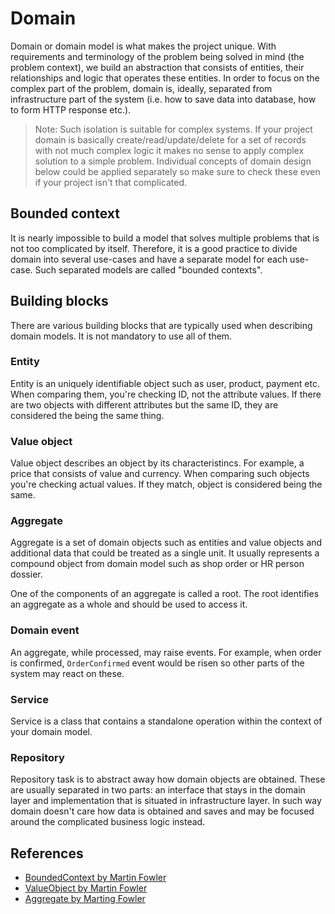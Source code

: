 # Domain

Domain or domain model is what makes the project unique. With requirements and terminology of the problem being solved
in mind (the problem context), we build an abstraction that consists of entities, their relationships and logic that
operates these entities. In order to focus on the complex part of the problem, domain is, ideally, separated from
infrastructure part of the system (i.e. how to save data into database, how to form HTTP response etc.).

> Note: Such isolation is suitable for complex systems. If your project domain is basically create/read/update/delete
> for a set of records with not much complex logic it makes no sense to apply complex solution to a simple problem.
> Individual concepts of domain design below could be applied separately so make sure to check these even if your
> project isn't that complicated. 

## Bounded context

It is nearly impossible to build a model that solves multiple problems that is not too complicated by itself. Therefore,
it is a good practice to divide domain into several use-cases and have a separate model for each use-case.
Such separated models are called "bounded contexts".

## Building blocks

There are various building blocks that are typically used when describing domain models. It is not mandatory to use
all of them.

### Entity

Entity is an uniquely identifiable object such as user, product, payment etc. When comparing them, you're checking ID,
not the attribute values. If there are two objects with different attributes but the same ID, they are considered the
being the same thing.

### Value object

Value object describes an object by its characteristincs. For example, a price that consists of value and currency. When
comparing such objects you're checking actual values. If they match, object is considered being the same.

### Aggregate

Aggregate is a set of domain objects such as entities and value objects and additional data that could be treated as
a single unit. It usually represents a compound object from domain model such as shop order or HR person dossier.

One of the components of an aggregate is called a root. The root identifies an aggregate as a whole and should be used
to access it. 

### Domain event

An aggregate, while processed, may raise events. For example, when order is confirmed, `OrderConfirmed` event would
be risen so other parts of the system may react on these.

### Service

Service is a class that contains a standalone operation within the context of your domain model. 

### Repository

Repository task is to abstract away how domain objects are obtained. These are usually separated in two parts: an interface
that stays in the domain layer and implementation that is situated in infrastructure layer. In such way domain doesn't
care how data is obtained and saves and may be focused around the complicated business logic instead.

## References

- [BoundedContext by Martin Fowler](https://martinfowler.com/bliki/BoundedContext.html)
- [ValueObject by Martin Fowler](https://martinfowler.com/bliki/ValueObject.html)
- [Aggregate by Marting Fowler](https://martinfowler.com/bliki/DDD_Aggregate.html)


